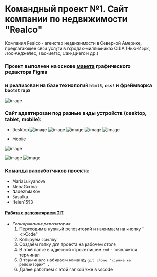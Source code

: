 # Командный проект №1. Сайт компании по недвижимости **"Realco"**
Компания Realco - агенство недвижимости в Северной Америке, предлагающее свои услуги в городах-миллиониках США (Нью-Йорк, Лос-Анджелес, Лас-Вегас, Сан-Диего и др.)
### Проект выполнен на основе [макета](https://www.figma.com/design/kEVO5l8dmhI80RdChSpAEn/Realco?node-id=0-1) графического редактора Figma
### и реализован на базе технологий `html5`, `css3` и фреймворка `bootstrap5`
![image](https://tajuso.com/wp-content/uploads/2018/03/udemy3-004.png)

### Сайт адаптирован под разные виды устройств (desktop, tablet, mobile):

* Desktop 
![image](./assets/readme/realco_1.png)
![image](./assets/readme/realco_2.png)
![image](./assets/readme/realco_3.png)
![image](./assets/readme/realco_4.png)
![image](./assets/readme/realco_5.png)

* Mobile <br>
  
![image](./assets/readme/realco_adaptive.png)

![image](./assets/readme/realco_adaptive2.png)
![image](./assets/readme/realco_adaptive3.png)


### Команда разработчиков проекта:
* MariaLukyanova
* AlenaGorina
* NadezhdaKov
* Basulka
* Helen1553



#### <u>**Работа с репозиторием GIT**</u>
* <i>Клонирование репозитория:</i>
  1. Переходим в нужный репозиторий и нажимаем на кнопку "<>Code"
  2. Копируем ссылку
  3. Создаём папку для проекта на рабочем столе
  4. В этой папке в адресной строке пишем `cmd` - появляется терминал
  5. В терминале набираем команду `git clone "ссылка на репозиторий" .`
  6. Далее работаем с этой папкой уже в vscode

